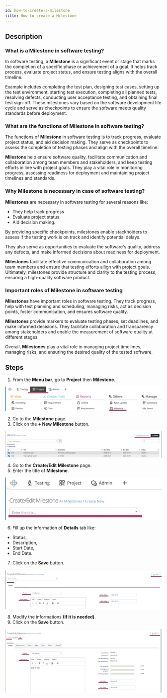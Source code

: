```yaml
---
id: how-to-create-a-milestone
title: How to create a Milestone
---
```


## Description

### What is a Milestone in software testing?

In software testing, a **Milestone** is a significant event or stage that marks the completion of a specific phase or achievement of a goal. It helps track process, evaluate project status, and ensure testing aligns with the overall timeline.  

Example includes completing the test plan, designing test cases, setting up the test environment, starting test execution, completing all planned tests, resolving defects, conducting user acceptance testing, and obtaining final test sign-off. These milestones vary based on the software development life cycle and serve as checkpoints to ensure the software meets quality standards before deployment.  

### What are the functions of Milestone in software testing?

The functions of **Milestone** in software testing is to track progress, evaluate project status, and aid decision making. They serve as checkpoints to assess the completion of testing phases and align with the overall timeline.  

**Milestone** help ensure software quality, facilitate communication and collaboration among team members and stakeholders, and keep testing efforts in line with project goals. They play a vital role in monitoring progress, assessing readiness for deployment and maintaining project timelines and standards.  

### Why Milestone is necessary in case of software testing?

**Milestones** are necessary in software testing for several reasons like:  

* They help track progress
* Evaluate project status
* Aid decision making.

By providing specific checkpoints, milestones enable stackholders to assess if the testing work is on track and identify potential delays.  

They also serve as opportunities to evaluate the software's quality, address any defects, and make informed decisions about readiness for deployment.  

**Milestones** facilitate effective communication and collaboration among team members and ensure that testing efforts allign with project goals. Ultimately, milestones provide structure and clarity to the testing process, ensuring a high-quality software product.

### Important roles of Milestone in software testing

**Milestones** have important roles in software testing. They track progress, help with test planning and scheduling, managing risks, act as decision points, foster communication, and ensures software quality.

**Milestones** provide markers to evaluate testing phases, set deadlines, and make informed decisions. They facilitate collaboration and transparency among stakeholders and enable the measurement of software quality at different stages. 

Overall, **Milestones** play a vital role in managing project timelimes, managing risks, and ensuring the desired quality of the tested software.

## Steps

1. From the **Menu bar**, go to **Project** then **Milestone**.

![](/img/how-tos/how-to-create-a-milestone/menu-bar.png)


2. Go to the **Milestone** page.
3. Click on the **+ New Milestone** button.

![](/img/how-tos/how-to-create-a-milestone/new-milestone.png)


4. Go to the **Create/Edit Milestone** page.
5. Enter the title of **Milestone**.

![](/img/how-tos/how-to-create-a-milestone/title-of-milestone.png)


6. Fill up the information of **Details** tab like:
  * Status, 
  * Description, 
  * Start Date, 
  * End Date.


7. Click on the **Save** button.

![](/img/how-tos/how-to-create-a-milestone/details-tab.png)

8. Modify the informations **(If it is needed)**.
9. Click on the **Save** button.

![](/img/how-tos/how-to-create-a-milestone/modify-information.png)